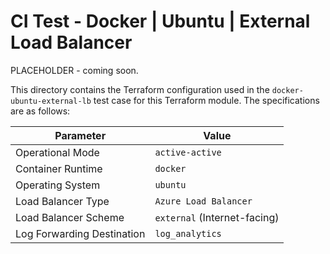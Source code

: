 # CI Test - Docker | Ubuntu | External Load Balancer

PLACEHOLDER - coming soon.

This directory contains the Terraform configuration used in the `docker-ubuntu-external-lb` test case for this Terraform module. The specifications are as follows:

| Parameter                   | Value                        |
|-----------------------------|------------------------------|
| Operational Mode            | `active-active`              |
| Container Runtime           | `docker`                     |
| Operating System            | `ubuntu`                     |
| Load Balancer Type          | `Azure Load Balancer`        |
| Load Balancer Scheme        | `external` (Internet-facing) |
| Log Forwarding Destination  | `log_analytics`              |
